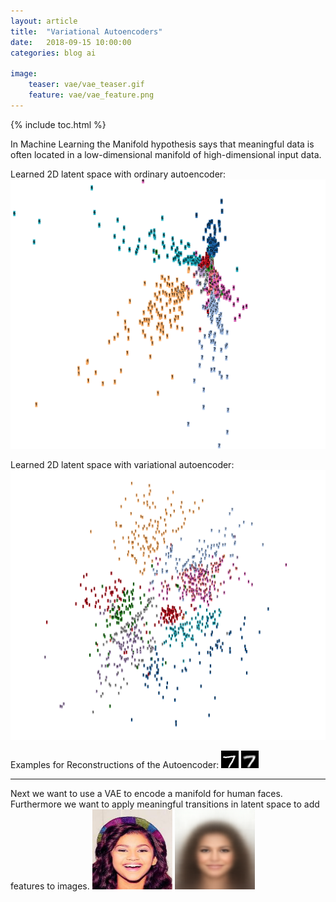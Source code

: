 ```yaml
---
layout: article
title:  "Variational Autoencoders"
date:   2018-09-15 10:00:00
categories: blog ai

image:
    teaser: vae/vae_teaser.gif
    feature: vae/vae_feature.png
---
```


{% include toc.html %}

In Machine Learning the Manifold hypothesis says that meaningful data is often located in a low-dimensional manifold of high-dimensional input data.

Learned 2D latent space with ordinary autoencoder:
![Learned Latent Space of AE](/images/vae/mnist_ae.png)

Learned 2D latent space with variational autoencoder:
![Learned Latent Space of VAE](/images/vae/mnist_vae.png)

Examples for Reconstructions of the Autoencoder:
![MNIST digit](/images/vae/mnist_7.png)
![MNIST reconstruction](/images/vae/recon_7.png)

---
Next we want to use a VAE to encode a manifold for human faces. Furthermore we want to apply meaningful transitions in latent space to add features to images.
![Face example](/images/vae/face.png)
![Face reconstruction](/images/vae/face_recon.png)

